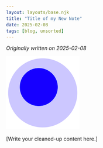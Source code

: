 ```yaml
---
layout: layouts/base.njk
title: "Title of my New Note"
date: 2025-02-08
tags: [blog, unsorted]
---
```


*Originally written on 2025-02-08*

![All images go in the _posts/images folder.](images/foam-icon.png)

[Write your cleaned-up content here.]
